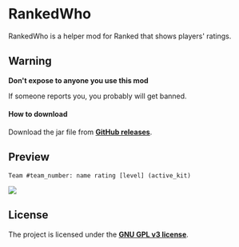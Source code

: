 # RankedWho

RankedWho is a helper mod for Ranked that shows players' ratings.

## Warning

**Don't expose to anyone you use this mod**

If someone reports you, you probably will get banned.

#### How to download

Download the jar file from [**GitHub releases**](https://github.com/mdashlw/ranked-who/releases/latest).

## Preview

`Team #team_number: name rating [level] (active_kit)`

![](https://cdn.discordapp.com/attachments/514759495721811987/564382089324265472/unknown.png)

## License

The project is licensed under the **[GNU GPL v3 license](https://choosealicense.com/licenses/gpl-3.0/)**.
